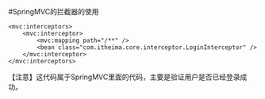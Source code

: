  #SpringMVC的拦截器的使用
 
 <!-- 配置拦截器 	-->
	<mvc:interceptors>
    	<mvc:interceptor>
        	<mvc:mapping path="/**" />
        	<bean class="com.itheima.core.interceptor.LoginInterceptor" />
    	</mvc:interceptor>
	</mvc:interceptors>

【注意】这代码属于SpringMVC里面的代码，主要是验证用户是否已经登录成功。
